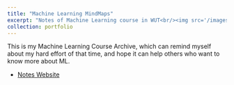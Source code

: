 ```yaml
---
title: "Machine Learning MindMaps"
excerpt: "Notes of Machine Learning course in WUT<br/><img src='/images/Machine_Learning_MindMaps.png'>"
collection: portfolio
---
```


This is my Machine Learning Course Archive, which can remind myself about my hard effort of that time, and hope it can help others who want to know more about ML.

- [Notes Website](/files/DM_ML_NOTES/ML_TEST/ML_canvas.html)
